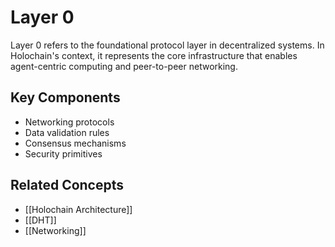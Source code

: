 # Layer 0

Layer 0 refers to the foundational protocol layer in decentralized systems. In Holochain's context, it represents the core infrastructure that enables agent-centric computing and peer-to-peer networking.

## Key Components
- Networking protocols
- Data validation rules
- Consensus mechanisms
- Security primitives

## Related Concepts
- [[Holochain Architecture]]
- [[DHT]]
- [[Networking]]
